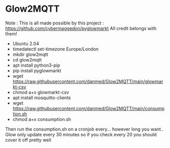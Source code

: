 # Glow2MQTT

Note : This is all made possible by this project : https://github.com/cybermaggedon/pyglowmarkt All credit belongs with them!

* Ubuntu 2.04
* timedatectl set-timezone Europe/London
* mkdir glow2mqtt
* cd glow2mqtt
* apt install python3-pip
* pip install pyglowmarkt
* wget https://raw.githubusercontent.com/danmed/Glow2MQTT/main/glowmarkt-csv
* chmod a+x glowmarkt-csv
* apt install mosquitto-clients
* wget https://raw.githubusercontent.com/danmed/Glow2MQTT/main/consumption.sh
* chmod a+x consumption.sh


Then run the consumption.sh on a cronjob every... however long you want.. Glow only update every 30 minutes so if you check every 20 you should cover it off pretty well
